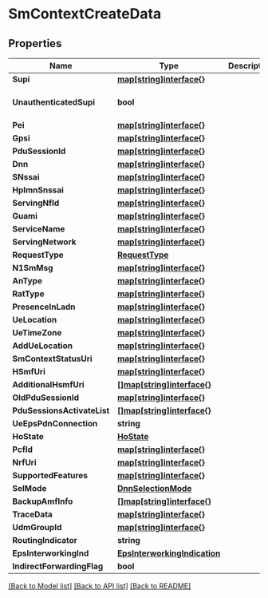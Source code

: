 # SmContextCreateData

## Properties
Name | Type | Description | Notes
------------ | ------------- | ------------- | -------------
**Supi** | [**map[string]interface{}**](object.md) |  | [optional] 
**UnauthenticatedSupi** | **bool** |  | [optional] [default to false]
**Pei** | [**map[string]interface{}**](object.md) |  | [optional] 
**Gpsi** | [**map[string]interface{}**](object.md) |  | [optional] 
**PduSessionId** | [**map[string]interface{}**](object.md) |  | [optional] 
**Dnn** | [**map[string]interface{}**](object.md) |  | [optional] 
**SNssai** | [**map[string]interface{}**](object.md) |  | [optional] 
**HplmnSnssai** | [**map[string]interface{}**](object.md) |  | [optional] 
**ServingNfId** | [**map[string]interface{}**](object.md) |  | 
**Guami** | [**map[string]interface{}**](object.md) |  | [optional] 
**ServiceName** | [**map[string]interface{}**](object.md) |  | [optional] 
**ServingNetwork** | [**map[string]interface{}**](object.md) |  | 
**RequestType** | [**RequestType**](RequestType.md) |  | [optional] 
**N1SmMsg** | [**map[string]interface{}**](object.md) |  | [optional] 
**AnType** | [**map[string]interface{}**](object.md) |  | 
**RatType** | [**map[string]interface{}**](object.md) |  | [optional] 
**PresenceInLadn** | [**map[string]interface{}**](object.md) |  | [optional] 
**UeLocation** | [**map[string]interface{}**](object.md) |  | [optional] 
**UeTimeZone** | [**map[string]interface{}**](object.md) |  | [optional] 
**AddUeLocation** | [**map[string]interface{}**](object.md) |  | [optional] 
**SmContextStatusUri** | [**map[string]interface{}**](object.md) |  | 
**HSmfUri** | [**map[string]interface{}**](object.md) |  | [optional] 
**AdditionalHsmfUri** | [**[]map[string]interface{}**](object.md) |  | [optional] 
**OldPduSessionId** | [**map[string]interface{}**](object.md) |  | [optional] 
**PduSessionsActivateList** | [**[]map[string]interface{}**](object.md) |  | [optional] 
**UeEpsPdnConnection** | **string** |  | [optional] 
**HoState** | [**HoState**](HoState.md) |  | [optional] 
**PcfId** | [**map[string]interface{}**](object.md) |  | [optional] 
**NrfUri** | [**map[string]interface{}**](object.md) |  | [optional] 
**SupportedFeatures** | [**map[string]interface{}**](object.md) |  | [optional] 
**SelMode** | [**DnnSelectionMode**](DnnSelectionMode.md) |  | [optional] 
**BackupAmfInfo** | [**[]map[string]interface{}**](object.md) |  | [optional] 
**TraceData** | [**map[string]interface{}**](object.md) |  | [optional] 
**UdmGroupId** | [**map[string]interface{}**](object.md) |  | [optional] 
**RoutingIndicator** | **string** |  | [optional] 
**EpsInterworkingInd** | [**EpsInterworkingIndication**](EpsInterworkingIndication.md) |  | [optional] 
**IndirectForwardingFlag** | **bool** |  | [optional] 

[[Back to Model list]](../README.md#documentation-for-models) [[Back to API list]](../README.md#documentation-for-api-endpoints) [[Back to README]](../README.md)



